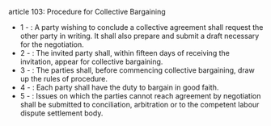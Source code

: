 article 103: Procedure for Collective Bargaining

<ul>
			<li>1 - : A party wishing to conclude a collective agreement shall request the other party in writing. It shall also prepare and submit a draft necessary for the negotiation.<ul>
			</ul></li>			<li>2 - : The invited party shall, within fifteen days of receiving the invitation, appear for collective bargaining.<ul>
			</ul></li>			<li>3 - : The parties shall, before commencing collective bargaining, draw up the rules of procedure.<ul>
			</ul></li>			<li>4 - : Each party shall have the duty to bargain in good faith.<ul>
			</ul></li>			<li>5 - : Issues on which the parties cannot reach agreement by negotiation shall be submitted to conciliation, arbitration or to the competent labour dispute settlement body.<ul>
			</ul></li></ul>